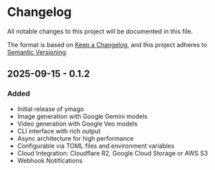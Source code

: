 # Changelog

All notable changes to this project will be documented in this file.

The format is based on [Keep a Changelog](https://keepachangelog.com/en/1.0.0/),
and this project adheres to [Semantic Versioning](https://semver.org/spec/v2.0.0.html).

## 2025-09-15 - 0.1.2

### Added
- Initial release of ymago
- Image generation with Google Gemini models
- Video generation with Google Veo models
- CLI interface with rich output
- Async architecture for high performance
- Configurable via TOML files and environment variables
- Cloud Integration: Cloudflare R2,  Google Cloud Storage or AWS S3
- Webhook Notifications
